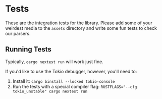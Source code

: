 # Tests

These are the integration tests for the library. Please add some of your weirdest media to the `assets` directory and write some fun tests to check our parsers.

## Running Tests

Typically, `cargo nextest run` will work just fine.

If you'd like to use the Tokio debugger, however, you'll need to:

1. Install it: `cargo binstall --locked tokio-console`
2. Run the tests with a special compiler flag: `RUSTFLAGS="--cfg tokio_unstable" cargo nextest run`
